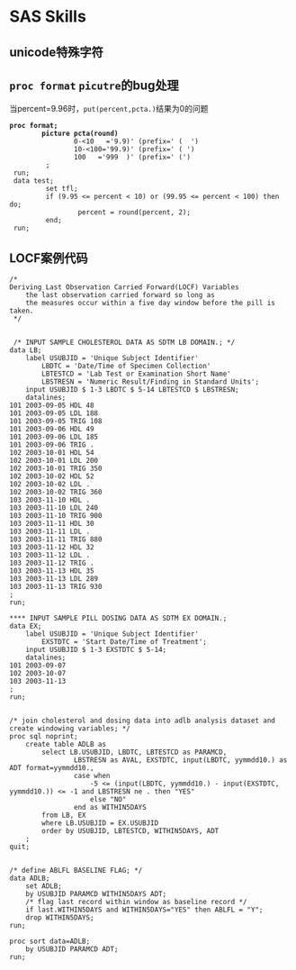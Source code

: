 # SAS Skills

## unicode特殊字符

## `proc format` `picutre`的bug处理

当percent=9.96时，`put(percent,pcta.)`结果为0的问题

<pre class="language-sas" data-title="picture_fix_bug_demo.sas" data-overflow="wrap" data-line-numbers><code class="lang-sas"><strong>proc format;
</strong><strong>        picture pcta(round)
</strong>                0-&#x3C;10   ='9.9)' (prefix=' (  ')
                10-&#x3C;100='99.9)' (prefix=' ( ')
                100   ='999  )' (prefix=' (')
         ;
 run;
 data test;
         set tfl;
         if (9.95 &#x3C;= percent &#x3C; 10) or (99.95 &#x3C;= percent &#x3C; 100) then do;
                 percent = round(percent, 2);
         end;
 run;
</code></pre>


## LOCF案例代码
```sas
/* 
Deriving Last Observation Carried Forward(LOCF) Variables 
    the last observation carried forward so long as 
    the measures occur within a five day window before the pill is taken. 
 */
 
 
 /* INPUT SAMPLE CHOLESTEROL DATA AS SDTM LB DOMAIN.; */
data LB; 
    label USUBJID = 'Unique Subject Identifier' 
        LBDTC = 'Date/Time of Specimen Collection'  
        LBTESTCD = 'Lab Test or Examination Short Name'  
        LBSTRESN = 'Numeric Result/Finding in Standard Units'; 
    input USUBJID $ 1-3 LBDTC $ 5-14 LBTESTCD $ LBSTRESN; 
    datalines; 
101 2003-09-05 HDL 48 
101 2003-09-05 LDL 188 
101 2003-09-05 TRIG 108 
101 2003-09-06 HDL 49 
101 2003-09-06 LDL 185 
101 2003-09-06 TRIG . 
102 2003-10-01 HDL 54 
102 2003-10-01 LDL 200 
102 2003-10-01 TRIG 350 
102 2003-10-02 HDL 52 
102 2003-10-02 LDL . 
102 2003-10-02 TRIG 360 
103 2003-11-10 HDL . 
103 2003-11-10 LDL 240 
103 2003-11-10 TRIG 900 
103 2003-11-11 HDL 30 
103 2003-11-11 LDL . 
103 2003-11-11 TRIG 880 
103 2003-11-12 HDL 32 
103 2003-11-12 LDL . 
103 2003-11-12 TRIG . 
103 2003-11-13 HDL 35 
103 2003-11-13 LDL 289 
103 2003-11-13 TRIG 930 
; 
run; 

**** INPUT SAMPLE PILL DOSING DATA AS SDTM EX DOMAIN.; 
data EX; 
    label USUBJID = 'Unique Subject Identifier'  
        EXSTDTC = 'Start Date/Time of Treatment'; 
    input USUBJID $ 1-3 EXSTDTC $ 5-14; 
    datalines; 
101 2003-09-07 
102 2003-10-07 
103 2003-11-13 
; 
run; 


/* join cholesterol and dosing data into adlb analysis dataset and create windowing variables; */
proc sql noprint;
    create table ADLB as
        select LB.USUBJID, LBDTC, LBTESTCD as PARAMCD,
                LBSTRESN as AVAL, EXSTDTC, input(LBDTC, yymmdd10.) as ADT format=yymmdd10.,
                case when
                    -5 <= (input(LBDTC, yymmdd10.) - input(EXSTDTC, yymmdd10.)) <= -1 and LBSTRESN ne . then "YES"
                    else "NO"
                end as WITHIN5DAYS
        from LB, EX
        where LB.USUBJID = EX.USUBJID
        order by USUBJID, LBTESTCD, WITHIN5DAYS, ADT
    ;
quit;


/* define ABLFL BASELINE FLAG; */
data ADLB;
    set ADLB;
    by USUBJID PARAMCD WITHIN5DAYS ADT;
    /* flag last record within window as baseline record */
    if last.WITHIN5DAYS and WITHIN5DAYS="YES" then ABLFL = "Y";
    drop WITHIN5DAYS;
run;

proc sort data=ADLB;
    by USUBJID PARAMCD ADT;
run;

```

